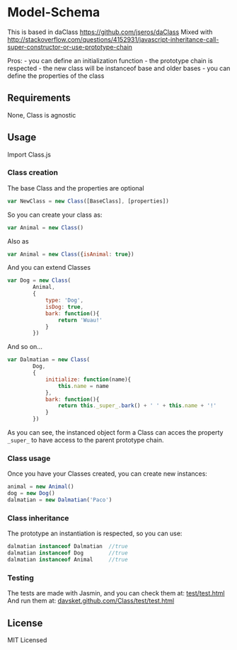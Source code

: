 # Model-Schema

This is based in daClass https://github.com/jseros/daClass
Mixed with http://stackoverflow.com/questions/4152931/javascript-inheritance-call-super-constructor-or-use-prototype-chain

Pros:
	- you can define an initialization function
 	- the prototype chain is respected
 	- the new class will be instanceof base and older bases
 	- you can define the properties of the class

## Requirements

None, Class is agnostic

## Usage

Import Class.js

### Class creation

The base Class and the properties are optional
```javascript
var NewClass = new Class([BaseClass], [properties])
```

So you can create your class as:
```javascript
var Animal = new Class()
```

Also as
```javascript
var Animal = new Class({isAnimal: true})
```

And you can extend Classes
```javascript
var Dog = new Class(
		Animal,
		{
			type: 'Dog',
			isDog: true,
			bark: function(){
				return 'Wuau!'
			}
		})
```

And so on...
```javascript
var Dalmatian = new Class(
		Dog,
		{
			initialize: function(name){
				this.name = name
			},
			bark: function(){
				return this._super_.bark() + ' ' + this.name + '!'
			}
		})
```

As you can see, the instanced object form a Class can acces the property `_super_` to have access to the parent prototype chain.


### Class usage

Once you have your Classes created, you can create new instances:
```javascript
animal = new Animal()
dog = new Dog()
dalmatian = new Dalmatian('Paco')
```

### Class inheritance

The prototype an instantiation is respected, so you can use:
```javascript
dalmatian instanceof Dalmatian  //true
dalmatian instanceof Dog		//true
dalmatian instanceof Animal		//true
```
### Testing

The tests are made with Jasmin, and you can check them at:
[test/test.html](blob/gh-pages/test/test.html)
And run them at:
[davsket.github.com/Class/test/test.html](davsket.github.com/Class/test/test.html)

## License

MIT Licensed